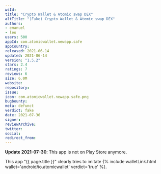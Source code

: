 ```yaml
---
wsId: 
title: "Crypto Wallet & Atomic swap DEX"
altTitle: "(Fake) Crypto Wallet & Atomic swap DEX"
authors:
- emanuel
- leo
users: 500
appId: com.atomicwallet.newapp.safe
appCountry: 
released: 2021-06-14
updated: 2021-06-14
version: "1.5.2"
stars: 2.4
ratings: 7
reviews: 6
size: 6.0M
website: 
repository: 
issue: 
icon: com.atomicwallet.newapp.safe.png
bugbounty: 
meta: defunct
verdict: fake
date: 2021-07-30
signer: 
reviewArchive:
twitter: 
social:
redirect_from:
---
```


**Update 2021-07-30**: This app is not on Play Store anymore.

This app "{{ page.title }}" clearly tries to imitate
{% include walletLink.html wallet='android/io.atomicwallet' verdict='true' %}.

